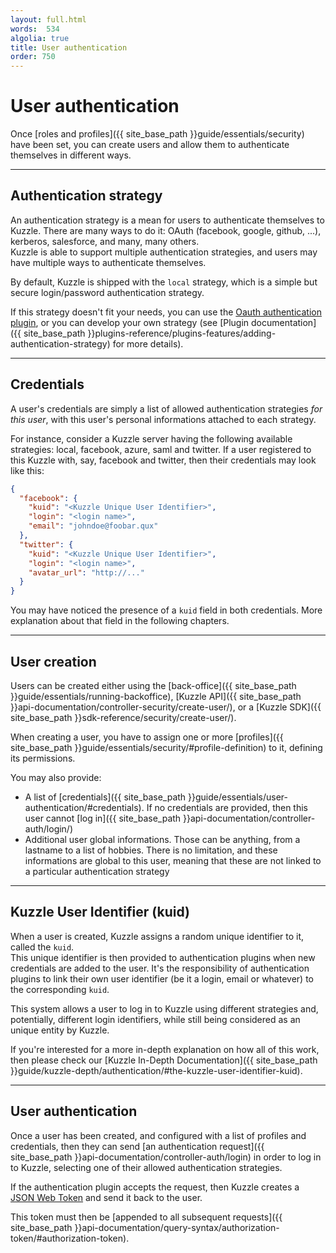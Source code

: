```yaml
---
layout: full.html
words:  534
algolia: true
title: User authentication
order: 750
---
```


# User authentication

Once [roles and profiles]({{ site_base_path }}guide/essentials/security) have been set, you can create users and allow them to authenticate themselves in different ways.

---

## Authentication strategy

An authentication strategy is a mean for users to authenticate themselves to Kuzzle. There are many ways to do it: OAuth (facebook, google, github, ...), kerberos, salesforce, and many, many others.  
Kuzzle is able to support multiple authentication strategies, and users may have multiple ways to authenticate themselves.

By default, Kuzzle is shipped with the `local` strategy, which is a simple but secure login/password authentication strategy.

If this strategy doesn't fit your needs, you can use the [Oauth authentication plugin](https://github.com/kuzzleio/kuzzle-plugin-auth-passport-oauth), or you can develop your own strategy (see [Plugin documentation]({{ site_base_path }}plugins-reference/plugins-features/adding-authentication-strategy) for more details).

---

## Credentials

A user's credentials are simply a list of allowed authentication strategies *for this user*, with this user's personal informations attached to each strategy.

For instance, consider a Kuzzle server having the following available strategies: local, facebook, azure, saml and twitter.
If a user registered to this Kuzzle with, say, facebook and twitter, then their credentials may look like this:

```json
{
  "facebook": {
    "kuid": "<Kuzzle Unique User Identifier>",
    "login": "<login name>",
    "email": "johndoe@foobar.qux"
  },
  "twitter": {
    "kuid": "<Kuzzle Unique User Identifier>",
    "login": "<login name>",
    "avatar_url": "http://..."
  }
}
```

You may have noticed the presence of a `kuid` field in both credentials. More explanation about that field in the following chapters.

---

## User creation

Users can be created either using the [back-office]({{ site_base_path }}guide/essentials/running-backoffice), [Kuzzle API]({{ site_base_path }}api-documentation/controller-security/create-user/), or a [Kuzzle SDK]({{ site_base_path }}sdk-reference/security/create-user/).

When creating a user, you have to assign one or more [profiles]({{ site_base_path }}guide/essentials/security/#profile-definition) to it, defining its permissions.

You may also provide:

* A list of [credentials]({{ site_base_path }}guide/essentials/user-authentication/#credentials). If no credentials are provided, then this user cannot [log in]({{ site_base_path }}api-documentation/controller-auth/login/)
* Additional user global informations. Those can be anything, from a lastname to a list of hobbies. There is no limitation, and these informations are global to this user, meaning that these are not linked to a particular authentication strategy

---

## Kuzzle User Identifier (kuid)

When a user is created, Kuzzle assigns a random unique identifier to it, called the `kuid`.  
This unique identifier is then provided to authentication plugins when new credentials are added to the user. It's the responsibility of authentication plugins to link their own user identifier (be it a login, email or whatever) to the corresponding `kuid`.

This system allows a user to log in to Kuzzle using different strategies and, potentially, different login identifiers, while still being considered as an unique entity by Kuzzle.

If you're interested for a more in-depth explanation on how all of this work, then please check our [Kuzzle In-Depth Documentation]({{ site_base_path }}guide/kuzzle-depth/authentication/#the-kuzzle-user-identifier-kuid).

---

## User authentication

Once a user has been created, and configured with a list of profiles and credentials, then they can send [an authentication request]({{ site_base_path }}api-documentation/controller-auth/login) in order to log in to Kuzzle, selecting one of their allowed authentication strategies.

If the authentication plugin accepts the request, then Kuzzle creates a [JSON Web Token](https://tools.ietf.org/html/rfc7519) and send it back to the user.

This token must then be [appended to all subsequent requests]({{ site_base_path }}api-documentation/query-syntax/authorization-token/#authorization-token). 
